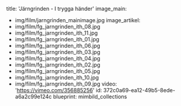 title: 'Järngrinden - I trygga händer'
image_main:
  - img/film/jarngrinden_mainimage.jpg
image_artikel:
  - img/film/fg_jarngrinden_ith_08.jpg
  - img/film/fg_jarngrinden_ith_11.jpg
  - img/film/fg_jarngrinden_ith_01.jpg
  - img/film/fg_jarngrinden_ith_06.jpg
  - img/film/fg_jarngrinden_ith_03.jpg
  - img/film/fg_jarngrinden_ith_04.jpg
  - img/film/fg_jarngrinden_ith_02.jpg
  - img/film/fg_jarngrinden_ith_05.jpg
  - img/film/fg_jarngrinden_ith_10.jpg
  - img/film/fg_jarngrinden_ith_09.jpg
video: 'https://vimeo.com/356885256'
id: 372c0a69-ea12-49b5-8ede-a6a2c99e124c
blueprint: mimbild_collections
